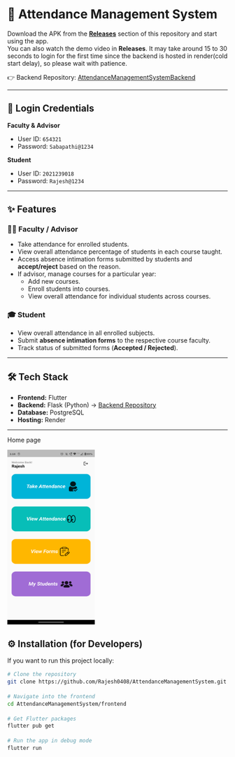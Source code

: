 # 📘 Attendance Management System

Download the APK from the **[Releases](https://github.com/Rajesh0408/AttendanceManagementSystem/releases/tag/v1.0.0)** section of this repository and start using the app.  
You can also watch the demo video in **Releases**. 
It may take around 15 to 30 seconds to login for the first time since the backend is hosted in render(cold start delay), so please wait with patience.

👉 Backend Repository: [AttendanceManagementSystemBackend](https://github.com/Rajesh0408/AttendanceManagementSystemBackend)

---

## 🔑 Login Credentials

**Faculty & Advisor**  
- User ID: `654321`  
- Password: `Sabapathi@1234`  

**Student**  
- User ID: `2021239018`  
- Password: `Rajesh@1234`  

---

## ✨ Features

### 👨‍🏫 Faculty / Advisor
- Take attendance for enrolled students.  
- View overall attendance percentage of students in each course taught.  
- Access absence intimation forms submitted by students and **accept/reject** based on the reason.  
- If advisor, manage courses for a particular year:
  - Add new courses.  
  - Enroll students into courses.  
  - View overall attendance for individual students across courses.  

### 🎓 Student
- View overall attendance in all enrolled subjects.  
- Submit **absence intimation forms** to the respective course faculty.  
- Track status of submitted forms (**Accepted / Rejected**).  

---

## 🛠 Tech Stack
- **Frontend:** Flutter  
- **Backend:** Flask (Python) → [Backend Repository](https://github.com/Rajesh0408/AttendanceManagementSystemBackend)  
- **Database:** PostgreSQL  
- **Hosting:** Render  

---

Home page

<img src="lib/assets/images/home.png" width=200 height=400>

## ⚙️ Installation (for Developers)

If you want to run this project locally:

```bash
# Clone the repository
git clone https://github.com/Rajesh0408/AttendanceManagementSystem.git

# Navigate into the frontend
cd AttendanceManagementSystem/frontend

# Get Flutter packages
flutter pub get

# Run the app in debug mode
flutter run

